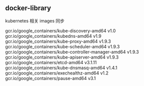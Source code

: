## docker-library

kubernetes 相关 images 同步

gcr.io/google_containers/kube-discovery-amd64	v1.0
gcr.io/google_containers/kubedns-amd64	v1.9
gcr.io/google_containers/kube-proxy-amd64	v1.9.3
gcr.io/google_containers/kube-scheduler-amd64	v1.9.3
gcr.io/google_containers/kube-controller-manager-amd64	v1.9.3
gcr.io/google_containers/kube-apiserver-amd64	v1.9.3
gcr.io/google_containers/etcd-amd64	v3.1.11
gcr.io/google_containers/kube-dnsmasq-amd64	v1.4.1
gcr.io/google_containers/exechealthz-amd64	v1.2
gcr.io/google_containers/pause-amd64	v3.1
